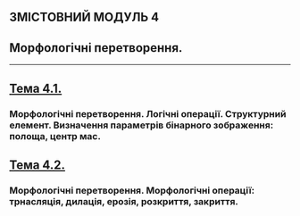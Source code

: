 ## **ЗМІСТОВНИЙ МОДУЛЬ 4**
## **Морфологічні перетворення.**
- - -
## [**Тема 4.1.**](21_22_DIP_Modulo_4_1.pdf)
### **Морфологічні перетворення. Логічні операції. Структурний елемент.  Визначення параметрів бінарного зображення: полоща, центр мас.**
## [**Тема 4.2.**](21_22_DIP_Modulo_4_2+3.pdf)
### **Морфологічні перетворення. Морфологічні операції: трнасляція, дилація, ерозія, розкриття, закриття.**
